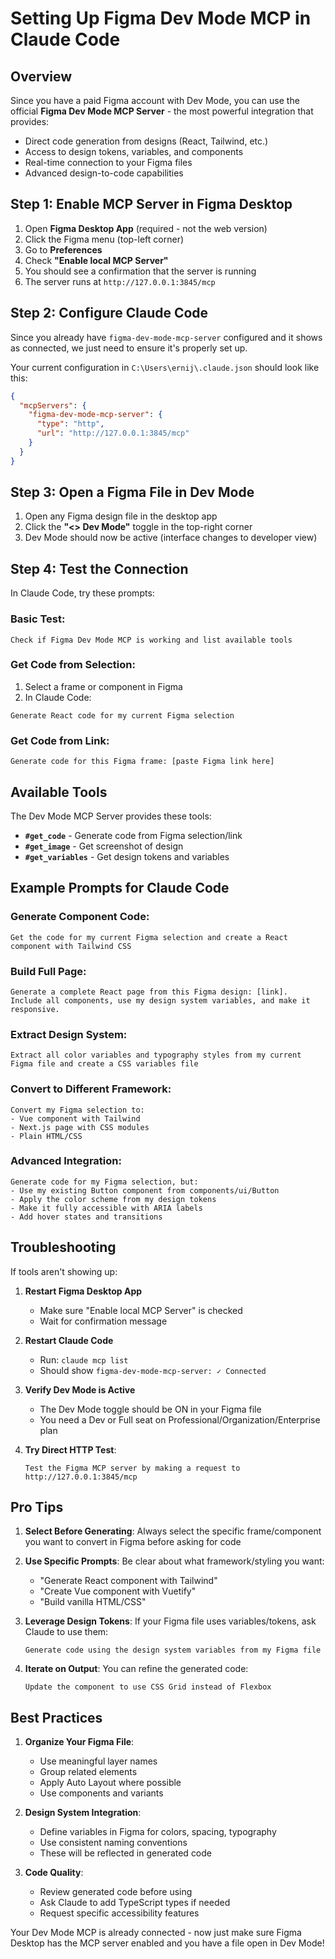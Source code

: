 # Setting Up Figma Dev Mode MCP in Claude Code

## Overview
Since you have a paid Figma account with Dev Mode, you can use the official **Figma Dev Mode MCP Server** - the most powerful integration that provides:
- Direct code generation from designs (React, Tailwind, etc.)
- Access to design tokens, variables, and components
- Real-time connection to your Figma files
- Advanced design-to-code capabilities

## Step 1: Enable MCP Server in Figma Desktop

1. Open **Figma Desktop App** (required - not the web version)
2. Click the Figma menu (top-left corner)
3. Go to **Preferences**
4. Check **"Enable local MCP Server"**
5. You should see a confirmation that the server is running
6. The server runs at `http://127.0.0.1:3845/mcp`

## Step 2: Configure Claude Code

Since you already have `figma-dev-mode-mcp-server` configured and it shows as connected, we just need to ensure it's properly set up.

Your current configuration in `C:\Users\ernij\.claude.json` should look like this:

```json
{
  "mcpServers": {
    "figma-dev-mode-mcp-server": {
      "type": "http",
      "url": "http://127.0.0.1:3845/mcp"
    }
  }
}
```

## Step 3: Open a Figma File in Dev Mode

1. Open any Figma design file in the desktop app
2. Click the **"<> Dev Mode"** toggle in the top-right corner
3. Dev Mode should now be active (interface changes to developer view)

## Step 4: Test the Connection

In Claude Code, try these prompts:

### Basic Test:
```
Check if Figma Dev Mode MCP is working and list available tools
```

### Get Code from Selection:
1. Select a frame or component in Figma
2. In Claude Code:
```
Generate React code for my current Figma selection
```

### Get Code from Link:
```
Generate code for this Figma frame: [paste Figma link here]
```

## Available Tools

The Dev Mode MCP Server provides these tools:

- **`#get_code`** - Generate code from Figma selection/link
- **`#get_image`** - Get screenshot of design
- **`#get_variables`** - Get design tokens and variables

## Example Prompts for Claude Code

### Generate Component Code:
```
Get the code for my current Figma selection and create a React component with Tailwind CSS
```

### Build Full Page:
```
Generate a complete React page from this Figma design: [link]. 
Include all components, use my design system variables, and make it responsive.
```

### Extract Design System:
```
Extract all color variables and typography styles from my current Figma file and create a CSS variables file
```

### Convert to Different Framework:
```
Convert my Figma selection to:
- Vue component with Tailwind
- Next.js page with CSS modules
- Plain HTML/CSS
```

### Advanced Integration:
```
Generate code for my Figma selection, but:
- Use my existing Button component from components/ui/Button
- Apply the color scheme from my design tokens
- Make it fully accessible with ARIA labels
- Add hover states and transitions
```

## Troubleshooting

If tools aren't showing up:

1. **Restart Figma Desktop App**
   - Make sure "Enable local MCP Server" is checked
   - Wait for confirmation message

2. **Restart Claude Code**
   - Run: `claude mcp list`
   - Should show `figma-dev-mode-mcp-server: ✓ Connected`

3. **Verify Dev Mode is Active**
   - The Dev Mode toggle should be ON in your Figma file
   - You need a Dev or Full seat on Professional/Organization/Enterprise plan

4. **Try Direct HTTP Test**:
   ```
   Test the Figma MCP server by making a request to http://127.0.0.1:3845/mcp
   ```

## Pro Tips

1. **Select Before Generating**: Always select the specific frame/component you want to convert in Figma before asking for code

2. **Use Specific Prompts**: Be clear about what framework/styling you want:
   - "Generate React component with Tailwind"
   - "Create Vue component with Vuetify"
   - "Build vanilla HTML/CSS"

3. **Leverage Design Tokens**: If your Figma file uses variables/tokens, ask Claude to use them:
   ```
   Generate code using the design system variables from my Figma file
   ```

4. **Iterate on Output**: You can refine the generated code:
   ```
   Update the component to use CSS Grid instead of Flexbox
   ```

## Best Practices

1. **Organize Your Figma File**:
   - Use meaningful layer names
   - Group related elements
   - Apply Auto Layout where possible
   - Use components and variants

2. **Design System Integration**:
   - Define variables in Figma for colors, spacing, typography
   - Use consistent naming conventions
   - These will be reflected in generated code

3. **Code Quality**:
   - Review generated code before using
   - Ask Claude to add TypeScript types if needed
   - Request specific accessibility features

Your Dev Mode MCP is already connected - now just make sure Figma Desktop has the MCP server enabled and you have a file open in Dev Mode!
